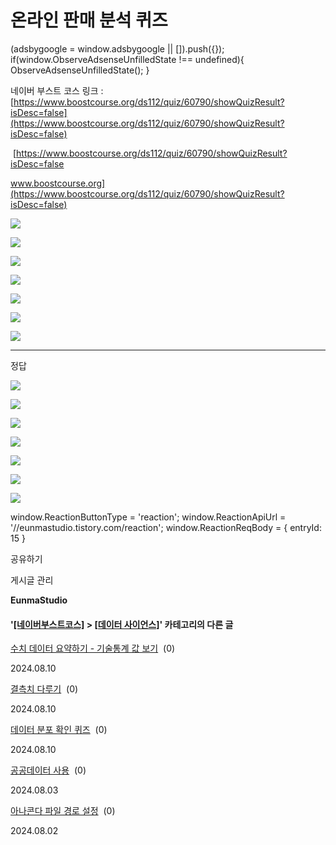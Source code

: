 
# 온라인 판매 분석 퀴즈

(adsbygoogle = window.adsbygoogle || \[\]).push({}); if(window.ObserveAdsenseUnfilledState !== undefined){ ObserveAdsenseUnfilledState(); }

네이버 부스트 코스 링크 : [https://www.boostcourse.org/ds112/quiz/60790/showQuizResult?isDesc=false](https://www.boostcourse.org/ds112/quiz/60790/showQuizResult?isDesc=false)

 [https://www.boostcourse.org/ds112/quiz/60790/showQuizResult?isDesc=false

www.boostcourse.org](https://www.boostcourse.org/ds112/quiz/60790/showQuizResult?isDesc=false)

![](https://blog.kakaocdn.net/dn/bndhZC/btsJfopavTy/lES6w5OJXJdYFNKRroVMd1/img.jpg)

![](https://blog.kakaocdn.net/dn/mLmzf/btsJfEZBqX9/a2I2bog4kdiAlOKW8tGVrk/img.jpg)

![](https://blog.kakaocdn.net/dn/bDtpOS/btsJd3s4omK/mVr5KEQs9zQ6oFKJllhHOk/img.jpg)

![](https://blog.kakaocdn.net/dn/dH6I1j/btsJeph3opT/Hykvyt0qmZPJwZNdlNB27k/img.jpg)

![](https://blog.kakaocdn.net/dn/cDnRbP/btsJeUPHKTM/0pnhLxVpWWVIKTVaq53dJ0/img.jpg)

![](https://blog.kakaocdn.net/dn/bqkUod/btsJfAXgjSm/T4KLjUXAGJLNkwJful5cE0/img.jpg)

![](https://blog.kakaocdn.net/dn/bs0yyN/btsJeOu9AV4/Vu3FoI16ZMVpfpBPyIr6iK/img.jpg)

* * *

정답

![](https://blog.kakaocdn.net/dn/bypcBR/btsJd2gAif7/O8LweeaFvlRWKsYm7D9Oo0/img.png)

![](https://blog.kakaocdn.net/dn/bQAjJK/btsJeopUPJh/oxi7rz8LIMTxtevUl9PwR1/img.png)

![](https://blog.kakaocdn.net/dn/oUZLq/btsJeN31S9O/0k9O3Ap63j4LMQ2OUWkQQ1/img.png)

![](https://blog.kakaocdn.net/dn/IL2LI/btsJel1kqXc/AIJH9F43jQpIKoZnyd7jKk/img.png)

![](https://blog.kakaocdn.net/dn/IIBF8/btsJd8urEvm/VZqKk2ANK0cAbttovJnnk1/img.png)

![](https://blog.kakaocdn.net/dn/cHO6n6/btsJfFYv1gy/7Zl1HpFbo9T1dPiGNEWlO1/img.png)

![](https://blog.kakaocdn.net/dn/9iWRB/btsJdoxDFjN/YSFkAjG78Grkf8TwXw5enK/img.png)

window.ReactionButtonType = 'reaction'; window.ReactionApiUrl = '//eunmastudio.tistory.com/reaction'; window.ReactionReqBody = { entryId: 15 }

공유하기

게시글 관리

**EunmaStudio**

#### '[\[네이버부스트코스\]](/category/%5B%EB%84%A4%EC%9D%B4%EB%B2%84%EB%B6%80%EC%8A%A4%ED%8A%B8%EC%BD%94%EC%8A%A4%5D) > [\[데이터 사이언스\]](/category/%5B%EB%84%A4%EC%9D%B4%EB%B2%84%EB%B6%80%EC%8A%A4%ED%8A%B8%EC%BD%94%EC%8A%A4%5D/%5B%EB%8D%B0%EC%9D%B4%ED%84%B0%20%EC%82%AC%EC%9D%B4%EC%96%B8%EC%8A%A4%5D)' 카테고리의 다른 글

[수치 데이터 요약하기 - 기술통계 값 보기](/12)  (0)

2024.08.10

[결측치 다루기](/11)  (0)

2024.08.10

[데이터 분포 확인 퀴즈](/10)  (0)

2024.08.10

[공공데이터 사용](/9)  (0)

2024.08.03

[아나콘다 파일 경로 설정](/7)  (0)

2024.08.02
            